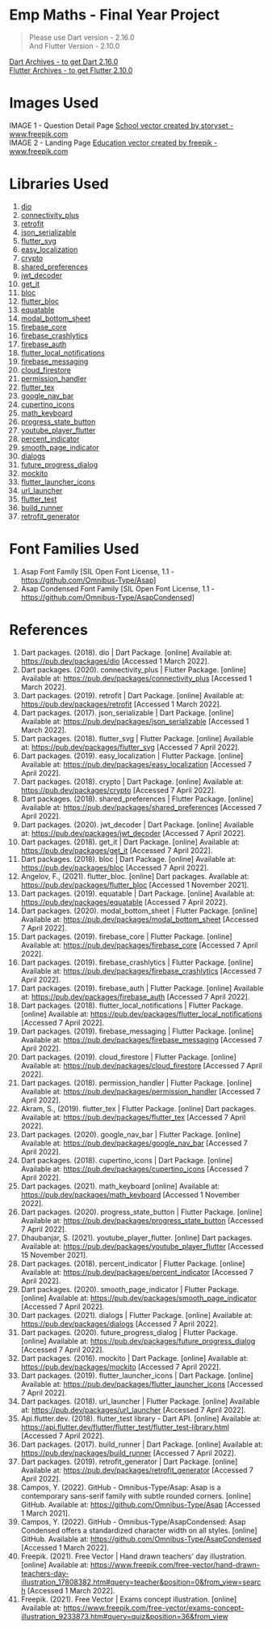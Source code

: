 # Emp Maths - Final Year Project

> Please use Dart version - 2.16.0 <br>
> And Flutter Version - 2.10.0

<a href="https://dart.dev/get-dart/archive">Dart Archives - to get Dart 2.16.0</a> <br>
<a href="https://docs.flutter.dev/development/tools/sdk/releases">Flutter Archives - to get Flutter 2.10.0</a>


# Images Used
IMAGE 1 - Question Detail Page
<a href="https://www.freepik.com/vectors/school">School vector created by storyset - www.freepik.com</a>
<br>
IMAGE 2 - Landing Page
<a href="https://www.freepik.com/vectors/education">Education vector created by freepik - www.freepik.com</a>

# Libraries Used
1. <a href="https://pub.dev/packages/dio">dio</a>
2. <a href="https://pub.dev/packages/connectivity_plus">connectivity_plus</a>
3. <a href="https://pub.dev/packages/retrofit">retrofit</a>
4. <a href="https://pub.dev/packages/json_serializable">json_serializable</a>
5. <a href="https://pub.dev/packages/flutter_svg">flutter_svg</a>
6. <a href="https://pub.dev/packages/easy_localization">easy_localization</a>
7. <a href="https://pub.dev/packages/crypto">crypto</a>
8. <a href="https://pub.dev/packages/shared_preferences">shared_preferences</a>
9. <a href="https://pub.dev/packages/jwt_decoder">jwt_decoder</a>
10. <a href="https://pub.dev/packages/get_it">get_it</a>
11. <a href="https://pub.dev/packages/bloc">bloc</a>
12. <a href="https://pub.dev/packages/flutter_bloc">flutter_bloc</a>
13. <a href="https://pub.dev/packages/equatable">equatable</a>
14. <a href="https://pub.dev/packages/modal_bottom_sheet">modal_bottom_sheet</a>
15. <a href="https://pub.dev/packages/firebase_core">firebase_core</a>
16. <a href="https://pub.dev/packages/firebase_crashlytics">firebase_crashlytics</a>
17. <a href="https://pub.dev/packages/firebase_auth">firebase_auth</a>
18. <a href="https://pub.dev/packages/flutter_local_notifications">flutter_local_notifications</a>
19. <a href="https://pub.dev/packages/firebase_messaging">firebase_messaging</a>
20. <a href="https://pub.dev/packages/cloud_firestore">cloud_firestore</a>
21. <a href="https://pub.dev/packages/permission_handler">permission_handler</a>
22. <a href="https://pub.dev/packages/flutter_tex">flutter_tex</a>
23. <a href="https://pub.dev/packages/google_nav_bar">google_nav_bar</a>
24. <a href="https://pub.dev/packages/cupertino_icons">cupertino_icons</a>
25. <a href="https://pub.dev/packages/math_keyboard">math_keyboard</a>
26. <a href="https://pub.dev/packages/progress_state_button">progress_state_button</a>
27. <a href="https://pub.dev/packages/youtube_player_flutter">youtube_player_flutter</a>
28. <a href="https://pub.dev/packages/percent_indicator">percent_indicator</a>
29. <a href="https://pub.dev/packages/smooth_page_indicator">smooth_page_indicator</a>
30. <a href="https://pub.dev/packages/dialogs">dialogs	</a>
31. <a href="https://pub.dev/packages/future_progress_dialog">future_progress_dialog</a>
32. <a href="https://pub.dev/packages/mockito">mockito</a>
33. <a href="https://pub.dev/packages/flutter_launcher_icons">flutter_launcher_icons</a>
34. <a href="https://pub.dev/packages/url_launcher">url_launcher</a>
35. <a href="https://api.flutter.dev/flutter/flutter_test/flutter_test-library.html">flutter_test</a>
36. <a href="https://pub.dev/packages/build_runner">build_runner</a>
37. <a href="https://pub.dev/packages/retrofit_generator">retrofit_generator</a>

# Font Families Used
1.	Asap Font Family [SIL Open Font License, 1.1 - https://github.com/Omnibus-Type/Asap]
2.	Asap Condensed Font Family [SIL Open Font License, 1.1  - https://github.com/Omnibus-Type/AsapCondensed]

# References
1.	Dart packages. (2018). dio | Dart Package. [online] Available at: https://pub.dev/packages/dio [Accessed 1 March 2022].
2.	Dart packages. (2020). connectivity_plus | Flutter Package. [online] Available at: https://pub.dev/packages/connectivity_plus [Accessed 1 March 2022].
3.	Dart packages. (2019). retrofit | Dart Package. [online] Available at: https://pub.dev/packages/retrofit [Accessed 1 March 2022].
4.	Dart packages. (2017). json_serializable | Dart Package. [online] Available at: https://pub.dev/packages/json_serializable [Accessed 1 March 2022].
5.	Dart packages. (2018). flutter_svg | Flutter Package. [online] Available at: https://pub.dev/packages/flutter_svg [Accessed 7 April 2022].
6.	Dart packages. (2019). easy_localization | Flutter Package. [online] Available at: https://pub.dev/packages/easy_localization [Accessed 7 April 2022].
7.	Dart packages. (2018). crypto | Dart Package. [online] Available at: https://pub.dev/packages/crypto [Accessed 7 April 2022].
8.	Dart packages. (2018). shared_preferences | Flutter Package. [online] Available at: https://pub.dev/packages/shared_preferences [Accessed 7 April 2022].
9.	Dart packages. (2020). jwt_decoder | Dart Package. [online] Available at: https://pub.dev/packages/jwt_decoder [Accessed 7 April 2022].
10.	Dart packages. (2018). get_it | Dart Package. [online] Available at: https://pub.dev/packages/get_it [Accessed 7 April 2022].
11.	Dart packages. (2018). bloc | Dart Package. [online] Available at: https://pub.dev/packages/bloc [Accessed 7 April 2022].
12.	Angelov, F., (2021). flutter_bloc. [online] Dart packages. Available at: https://pub.dev/packages/flutter_bloc [Accessed 1 November 2021].
13.	Dart packages. (2019). equatable | Dart Package. [online] Available at: https://pub.dev/packages/equatable [Accessed 7 April 2022].
14.	Dart packages. (2020). modal_bottom_sheet | Flutter Package. [online] Available at: https://pub.dev/packages/modal_bottom_sheet [Accessed 7 April 2022].
15.	Dart packages. (2019). firebase_core | Flutter Package. [online] Available at: https://pub.dev/packages/firebase_core [Accessed 7 April 2022].
16.	Dart packages. (2019). firebase_crashlytics | Flutter Package. [online] Available at: https://pub.dev/packages/firebase_crashlytics [Accessed 7 April 2022].
17.	Dart packages. (2019). firebase_auth | Flutter Package. [online] Available at: https://pub.dev/packages/firebase_auth [Accessed 7 April 2022].
18.	Dart packages. (2018). flutter_local_notifications | Flutter Package. [online] Available at: https://pub.dev/packages/flutter_local_notifications [Accessed 7 April 2022].
19.	Dart packages. (2019). firebase_messaging | Flutter Package. [online] Available at: https://pub.dev/packages/firebase_messaging [Accessed 7 April 2022].
20.	Dart packages. (2019). cloud_firestore | Flutter Package. [online] Available at: https://pub.dev/packages/cloud_firestore [Accessed 7 April 2022].
21.	Dart packages. (2018). permission_handler | Flutter Package. [online] Available at: https://pub.dev/packages/permission_handler [Accessed 7 April 2022].
22.	Akram, S., (2019). flutter_tex | Flutter Package. [online] Dart packages. Available at: https://pub.dev/packages/flutter_tex [Accessed 7 April 2022].
23.	Dart packages. (2020). google_nav_bar | Flutter Package. [online] Available at: https://pub.dev/packages/google_nav_bar [Accessed 7 April 2022].
24.	Dart packages. (2018). cupertino_icons | Dart Package. [online] Available at: https://pub.dev/packages/cupertino_icons [Accessed 7 April 2022].
25.	Dart packages. (2021). math_keyboard  [online] Available at: https://pub.dev/packages/math_keyboard [Accessed 1 November 2022].
26.	Dart packages. (2020). progress_state_button | Flutter Package. [online] Available at: https://pub.dev/packages/progress_state_button [Accessed 7 April 2022].
27.	Dhaubanjar, S. (2021). youtube_player_flutter. [online] Dart packages. Available at: https://pub.dev/packages/youtube_player_flutter [Accessed 15 November 2021].
28.	Dart packages. (2018). percent_indicator | Flutter Package. [online] Available at: https://pub.dev/packages/percent_indicator [Accessed 7 April 2022].
29.	Dart packages. (2020). smooth_page_indicator | Flutter Package. [online] Available at: https://pub.dev/packages/smooth_page_indicator [Accessed 7 April 2022].
30.	Dart packages. (2021). dialogs | Flutter Package. [online] Available at: https://pub.dev/packages/dialogs [Accessed 7 April 2022].
31.	Dart packages. (2020). future_progress_dialog | Flutter Package. [online] Available at: https://pub.dev/packages/future_progress_dialog [Accessed 7 April 2022].
32.	Dart packages. (2016). mockito | Dart Package. [online] Available at: https://pub.dev/packages/mockito [Accessed 7 April 2022].
33.	Dart packages. (2019). flutter_launcher_icons | Dart Package. [online] Available at: https://pub.dev/packages/flutter_launcher_icons [Accessed 7 April 2022].
34.	Dart packages. (2018). url_launcher | Flutter Package. [online] Available at: https://pub.dev/packages/url_launcher [Accessed 7 April 2022].
35.	Api.flutter.dev. (2018). flutter_test library - Dart API. [online] Available at: https://api.flutter.dev/flutter/flutter_test/flutter_test-library.html [Accessed 7 April 2022].
36.	Dart packages. (2017). build_runner | Dart Package. [online] Available at: https://pub.dev/packages/build_runner [Accessed 7 April 2022].
37.	Dart packages. (2019). retrofit_generator | Dart Package. [online] Available at: https://pub.dev/packages/retrofit_generator [Accessed 7 April 2022].
38.	Campos, Y. (2022). GitHub - Omnibus-Type/Asap: Asap is a contemporary sans-serif family with subtle rounded corners. [online] GitHub. Available at: https://github.com/Omnibus-Type/Asap [Accessed 1 March 2021].
39. Campos, Y. (2022). GitHub - Omnibus-Type/AsapCondensed: Asap Condensed offers a standardized character width on all styles. [online] GitHub. Available at: https://github.com/Omnibus-Type/AsapCondensed [Accessed 1 March 2022].
40. Freepik. (2021). Free Vector | Hand drawn teachers' day illustration. [online] Available at: https://www.freepik.com/free-vector/hand-drawn-teachers-day-illustration_17808382.htm#query=teacher&position=0&from_view=search [Accessed 1 March 2022].
41. Freepik. (2021). Free Vector | Exams concept illustration. [online] Available at: https://www.freepik.com/free-vector/exams-concept-illustration_9233873.htm#query=quiz&position=36&from_view


